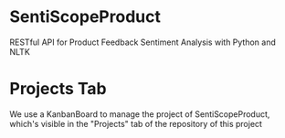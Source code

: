 # SentiScopeProduct
RESTful API for Product Feedback Sentiment Analysis with Python and NLTK

# Projects Tab
We use a KanbanBoard to manage the project of SentiScopeProduct, which's visible in the "Projects" tab of the repository of this project
